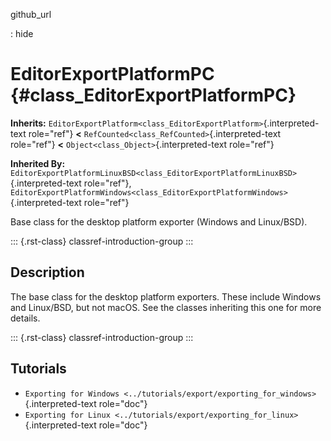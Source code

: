 github_url

:   hide

# EditorExportPlatformPC {#class_EditorExportPlatformPC}

**Inherits:**
`EditorExportPlatform<class_EditorExportPlatform>`{.interpreted-text
role="ref"} **\<** `RefCounted<class_RefCounted>`{.interpreted-text
role="ref"} **\<** `Object<class_Object>`{.interpreted-text role="ref"}

**Inherited By:**
`EditorExportPlatformLinuxBSD<class_EditorExportPlatformLinuxBSD>`{.interpreted-text
role="ref"},
`EditorExportPlatformWindows<class_EditorExportPlatformWindows>`{.interpreted-text
role="ref"}

Base class for the desktop platform exporter (Windows and Linux/BSD).

::: {.rst-class}
classref-introduction-group
:::

## Description

The base class for the desktop platform exporters. These include Windows
and Linux/BSD, but not macOS. See the classes inheriting this one for
more details.

::: {.rst-class}
classref-introduction-group
:::

## Tutorials

- `Exporting for Windows <../tutorials/export/exporting_for_windows>`{.interpreted-text
  role="doc"}
- `Exporting for Linux <../tutorials/export/exporting_for_linux>`{.interpreted-text
  role="doc"}
